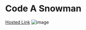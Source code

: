 # Code A Snowman 
[Hosted Link](https://code-a-snowman.vercel.app/)
![image](https://github.com/user-attachments/assets/6b597490-2e70-4ebe-bbaa-643476aa0576)
